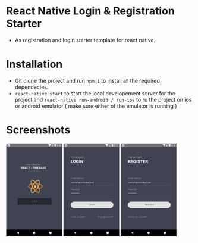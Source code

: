 # React Native Login & Registration Starter
- As registration and login starter template for react native.

# Installation
- Git clone the project and run `npm i` to install all the required dependecies.
- `react-native start` to start the local developement server for the project and `react-native run-android / run-ios` to ru
the project on ios or android emulator ( make sure either of the emulator is running )

# Screenshots
<img src="screenshots/welcome.png" alt="welcome" width="150"/>
<img src="screenshots/login.png" alt="login" width="150"/>
<img src="screenshots/register.png" alt="register" width="150"/>
